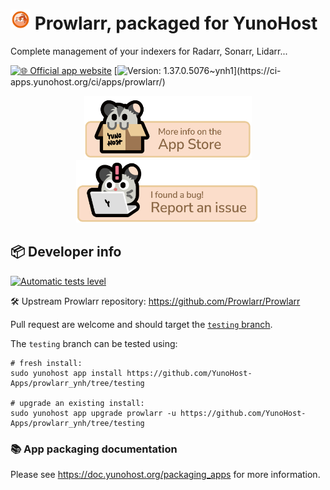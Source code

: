 <!--
N.B.: This README was automatically generated by <https://github.com/YunoHost/apps_tools/blob/main/readme_generator>
It shall NOT be edited by hand.
-->

<h1>
  <img src="https://raw.githubusercontent.com/YunoHost/apps/main/logos/prowlarr.png" width="32px" alt="Logo of Prowlarr">
  Prowlarr, packaged for YunoHost
</h1>

Complete management of your indexers for Radarr, Sonarr, Lidarr...

[![🌐 Official app website](https://img.shields.io/badge/Official_app_website-darkgreen?style=for-the-badge)](https://prowlarr.com)
[![Version: 1.37.0.5076~ynh1](https://img.shields.io/badge/Version-1.37.0.5076~ynh1-rgba(0,150,0,1)?style=for-the-badge)](https://ci-apps.yunohost.org/ci/apps/prowlarr/)

<div align="center">
<a href="https://apps.yunohost.org/app/prowlarr"><img height="100px" src="https://github.com/YunoHost/yunohost-artwork/raw/refs/heads/main/badges/neopossum-badges/badge_more_info_on_the_appstore.svg"/></a>
<a href="https://github.com/YunoHost-Apps/prowlarr_ynh/issues"><img height="100px" src="https://github.com/YunoHost/yunohost-artwork/raw/refs/heads/main/badges/neopossum-badges/badge_report_an_issue.svg"/></a>
</div>

## 📦 Developer info

[![Automatic tests level](https://apps.yunohost.org/badge/cilevel/prowlarr)](https://ci-apps.yunohost.org/ci/apps/prowlarr/)

🛠️ Upstream Prowlarr repository: <https://github.com/Prowlarr/Prowlarr>

Pull request are welcome and should target the [`testing` branch](https://github.com/YunoHost-Apps/prowlarr_ynh/tree/testing).

The `testing` branch can be tested using:
```
# fresh install:
sudo yunohost app install https://github.com/YunoHost-Apps/prowlarr_ynh/tree/testing

# upgrade an existing install:
sudo yunohost app upgrade prowlarr -u https://github.com/YunoHost-Apps/prowlarr_ynh/tree/testing
```

### 📚 App packaging documentation

Please see <https://doc.yunohost.org/packaging_apps> for more information.